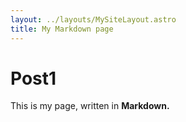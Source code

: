 ```yaml
---
layout: ../layouts/MySiteLayout.astro
title: My Markdown page
---
```

# Post1

This is my page, written in **Markdown.**
